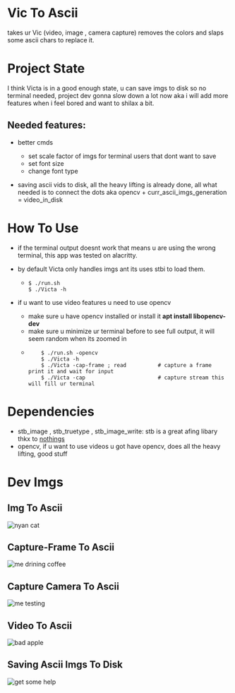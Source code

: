 # Vic To Ascii
takes ur Vic (video, image , camera capture) removes the colors and slaps some ascii chars to replace it.      


# Project State
I think Victa is in a good enough state, u can save imgs to disk so no terminal needed, project dev gonna slow down a lot now aka i will add more features when i feel bored and want to shilax a bit.

## Needed features:
-   better cmds 
    - set scale factor of imgs for terminal users that dont want to save
    - set font size 
    - change font type

-   saving ascii vids to disk, all the heavy lifting is already done, all what needed is to connect the dots aka opencv + curr_ascii_imgs_generation = video_in_disk


# How To Use 
-   if the terminal output doesnt work that means u are using the wrong terminal, this app was tested on alacritty.
-   by default Victa only handles imgs ant its uses stbi to load them.    
    -   ```
        $ ./run.sh
        $ ./Victa -h
        ```

-   if u want to use video features u need to use opencv 
    -   make sure u have opencv installed or install it **apt install libopencv-dev**
    -   make sure u minimize ur terminal before to see full output, it will seem random when its zoomed in
    -   ```
            $ ./run.sh -opencv
            $ ./Victa -h
            $ ./Victa -cap-frame ; read          # capture a frame print it and wait for input
            $ ./Victa -cap                       # capture stream this will fill ur terminal
        ``` 

# Dependencies
-   stb_image , stb_truetype , stb_image_write: stb is a great afing libary thkx to [nothings](https://github.com/nothings/)
-   opencv, if u want to use videos u got have opencv, does all the heavy lifting, good stuff   



# Dev Imgs
## Img To Ascii     
![nyan cat](./dev-imgs/nyan_cat.png)     
## Capture-Frame To Ascii    
![me drining coffee](./dev-imgs/me_drinking_coffe.png)     
## Capture Camera To Ascii    
![me testing](./dev-imgs/me_testing.gif)     
## Video To Ascii    
![bad apple](./dev-imgs/bad_apple.gif)     
## Saving Ascii Imgs To Disk
![get some help](./dev-imgs/get_some_help.png)     
